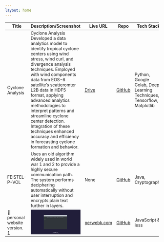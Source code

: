 ```yaml
---
layout: home
---
```


| Title                     | Description/Screenshot                                                                                                                                                                | Live URL                                                                                                      | Repo                                                                         | Tech Stack                                                                                                     |
| -------------------------- | ------------------------------------------------------------------------------------------------------------------------------------------------------------------------- | ------------------------------------------------------------------------------------------------------------- | ---------------------------------------------------------------------------- | -------------------------------------------------------------------------------------------------------------- |
| Cyclone Analysis                 | Cyclone Analysis Developed a data analytics model to identify tropical cyclone centers using wind stress, wind curl, and divergence analysis techniques. Employed with wind components data from EOS-6 satellite’s scatteromter L2B data in HDF5 format, applying advanced analytics methodologies to interpret patterns and streamline cyclone center detection. Integration of these techniques enhanced accuracy and efficiency in forecasting cyclone formation and behavior.                                                        | [Drive](https://drive.google.com/file/d/1Y_epjnxrUT875eGuweUfxvJ9SgxFlwq2/view?usp=sharing)                                                                        | [GitHub](https://github.com/Karroat/Cyclone-Analysis)                          | Python, Google Colab, Deep Learning Techniques, Tensorflow, Matplotlib                                                        |
| FEISTEL-P-VOL           | Uses an old algorithm widely used in world war 1 and 2 to provide a highly secure communication path. The system performs deciphering automatically without user interruption and encrypts plain text further in layers.                                                 | None                                                       | [GitHub](https://github.com/Karroat/fiestel)                                     | Java, Cryptography                                                                                |
| 🥕 personal website version. 1              | ![perwebk-site](https://raw.githubusercontent.com/pancakehub/Readme/d67ad6e2dd47616d12e06029fa6301726cd82858/assets/images/weblogo.png)                                                   | [perwebk.com](https://perwebk-portfolio.pages.dev/)                                                                      | [GitHub](https://github.com/Karroat/perwebk.github.io)                       | JavaScript & less                                                         |

<!--

| Braydon Coyer              | ![braydon-coyer](https://user-images.githubusercontent.com/62628408/163818384-cebba9c4-e0ac-4172-bced-7011837bb292.png)                                                   | [braydoncoyer.dev](https://braydoncoyer.dev/)                                                                 | [GitHub](https://github.com/braydoncoyer/braydoncoyer.dev)                   | React, TypeScript, NextJS, Tailwindcss, Notion API, Supabase                                                   |
| Tania Rascia               | ![tania-rascia](https://user-images.githubusercontent.com/62628408/163881127-a67615f6-2157-4478-a4b5-46b067a4bb9f.png)                                                    | [taniarascia.com](https://taniarascia.com)                                                                    | [GitHub](https://github.com/taniarascia/taniarascia.com)                     | React, Gatsby, CSS, Netlify, NodeJS                                                                            |

-->